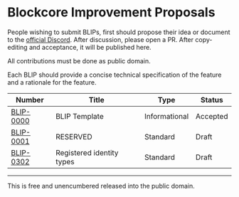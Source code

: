 # Blockcore Improvement Proposals

People wishing to submit BLIPs, first should propose their idea or document to the [official Discord](https://www.blockcore.net/discord). After discussion, please open a PR. After copy-editing and acceptance, it will be published here.

All contributions must be done as public domain.

Each BLIP should provide a concise technical specification of the feature and a rationale for the feature.

| Number                    | Title                     | Type          | Status   |
| ------------------------- | ------------------------- | ------------- | -------- |
| [BLIP-0000](blip-0000.md) | BLIP Template             | Informational | Accepted |
| [BLIP-0001](blip-0001.md) | RESERVED                  | Standard      | Draft    |
| [BLIP-0302](blip-0302.md) | Registered identity types | Standard      | Draft    |

---

This is free and unencumbered released into the public domain.
